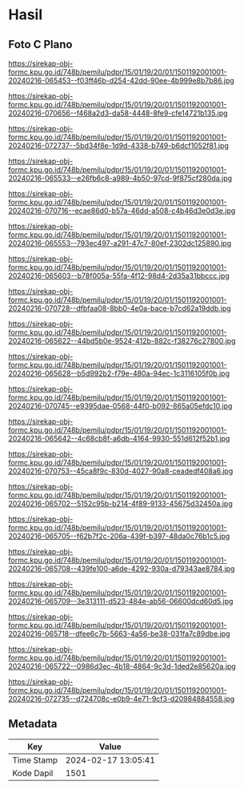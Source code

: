 # Hasil

## Foto C Plano

https://sirekap-obj-formc.kpu.go.id/748b/pemilu/pdpr/15/01/19/20/01/1501192001001-20240216-065453--f03ff46b-d254-42dd-90ee-4b999e8b7b86.jpg

https://sirekap-obj-formc.kpu.go.id/748b/pemilu/pdpr/15/01/19/20/01/1501192001001-20240216-070656--f468a2d3-da58-4448-8fe9-cfe14721b135.jpg

https://sirekap-obj-formc.kpu.go.id/748b/pemilu/pdpr/15/01/19/20/01/1501192001001-20240216-072737--5bd34f8e-1d9d-4338-b749-b6dcf1052f81.jpg

https://sirekap-obj-formc.kpu.go.id/748b/pemilu/pdpr/15/01/19/20/01/1501192001001-20240216-065533--e26fb6c8-a989-4b50-97cd-9f875cf280da.jpg

https://sirekap-obj-formc.kpu.go.id/748b/pemilu/pdpr/15/01/19/20/01/1501192001001-20240216-070716--ecae86d0-b57a-46dd-a508-c4b46d3e0d3e.jpg

https://sirekap-obj-formc.kpu.go.id/748b/pemilu/pdpr/15/01/19/20/01/1501192001001-20240216-065553--793ec497-a291-47c7-80ef-2302dc125890.jpg

https://sirekap-obj-formc.kpu.go.id/748b/pemilu/pdpr/15/01/19/20/01/1501192001001-20240216-065603--b78f005a-55fa-4f12-98d4-2d35a31bbccc.jpg

https://sirekap-obj-formc.kpu.go.id/748b/pemilu/pdpr/15/01/19/20/01/1501192001001-20240216-070728--dfbfaa08-8bb0-4e0a-bace-b7cd62a19ddb.jpg

https://sirekap-obj-formc.kpu.go.id/748b/pemilu/pdpr/15/01/19/20/01/1501192001001-20240216-065622--44bd5b0e-9524-412b-882c-f38276c27800.jpg

https://sirekap-obj-formc.kpu.go.id/748b/pemilu/pdpr/15/01/19/20/01/1501192001001-20240216-065628--b5d992b2-f79e-480a-94ec-1c3116105f0b.jpg

https://sirekap-obj-formc.kpu.go.id/748b/pemilu/pdpr/15/01/19/20/01/1501192001001-20240216-070745--e9395dae-0568-44f0-b092-865a05efdc10.jpg

https://sirekap-obj-formc.kpu.go.id/748b/pemilu/pdpr/15/01/19/20/01/1501192001001-20240216-065642--4c68cb8f-a6db-4164-9930-551d612f52b1.jpg

https://sirekap-obj-formc.kpu.go.id/748b/pemilu/pdpr/15/01/19/20/01/1501192001001-20240216-070753--45ca8f9c-830d-4027-90a8-ceadedf408a6.jpg

https://sirekap-obj-formc.kpu.go.id/748b/pemilu/pdpr/15/01/19/20/01/1501192001001-20240216-065702--5152c95b-b214-4f89-9133-45675d32450a.jpg

https://sirekap-obj-formc.kpu.go.id/748b/pemilu/pdpr/15/01/19/20/01/1501192001001-20240216-065705--f62b7f2c-206a-439f-b397-48da0c76b1c5.jpg

https://sirekap-obj-formc.kpu.go.id/748b/pemilu/pdpr/15/01/19/20/01/1501192001001-20240216-065708--439fe100-a6de-4292-930a-d79343ae8784.jpg

https://sirekap-obj-formc.kpu.go.id/748b/pemilu/pdpr/15/01/19/20/01/1501192001001-20240216-065709--3e313111-d523-484e-ab56-06600dcd60d5.jpg

https://sirekap-obj-formc.kpu.go.id/748b/pemilu/pdpr/15/01/19/20/01/1501192001001-20240216-065718--dfee6c7b-5663-4a56-be38-031fa7c89dbe.jpg

https://sirekap-obj-formc.kpu.go.id/748b/pemilu/pdpr/15/01/19/20/01/1501192001001-20240216-065722--0986d3ec-4b18-4864-9c3d-1ded2e85620a.jpg

https://sirekap-obj-formc.kpu.go.id/748b/pemilu/pdpr/15/01/19/20/01/1501192001001-20240216-072735--d724708c-e0b9-4e71-9cf3-d20984884558.jpg


## Metadata

| Key        | Value               |
| ---------- | ------------------- |
| Time Stamp | 2024-02-17 13:05:41 |
| Kode Dapil | 1501                |



